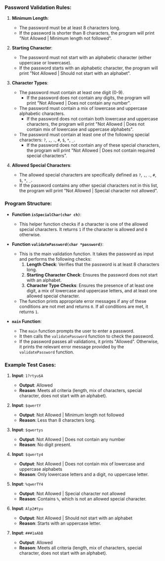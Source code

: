 ### Password Validation Rules:

1. **Minimum Length**:
   - The password must be at least 8 characters long.
   - If the password is shorter than 8 characters, the program will print "Not Allowed | Minimum length not followed".

2. **Starting Character**:
   - The password must not start with an alphabetic character (either uppercase or lowercase).
   - If the password starts with an alphabetic character, the program will print "Not Allowed | Should not start with an alphabet".

3. **Character Types**:
   - The password must contain at least one digit (0-9).
     - If the password does not contain any digits, the program will print "Not Allowed | Does not contain any number".
   - The password must contain a mix of lowercase and uppercase alphabetic characters.
     - If the password does not contain both lowercase and uppercase characters, the program will print "Not Allowed | Does not contain mix of lowercase and uppercase alphabets".
   - The password must contain at least one of the following special characters: `?`, `,`, `.`, `#`, `$`, `*`, `_`.
     - If the password does not contain any of these special characters, the program will print "Not Allowed | Does not contain required special characters".

4. **Allowed Special Characters**:
   - The allowed special characters are specifically defined as `?`, `,`, `.`, `#`, `$`, `*`, `_`.
   - If the password contains any other special characters not in this list, the program will print "Not Allowed | Special character not allowed".

### Program Structure:

- **Function `isSpecialChar(char ch)`**:
  - This helper function checks if a character is one of the allowed special characters. It returns `1` if the character is allowed and `0` otherwise.

- **Function `validatePassword(char *password)`**:
  - This is the main validation function. It takes the password as input and performs the following checks:
    1. **Length Check**: Verifies that the password is at least 8 characters long.
    2. **Starting Character Check**: Ensures the password does not start with an alphabet.
    3. **Character Type Checks**: Ensures the presence of at least one digit, a mix of lowercase and uppercase letters, and at least one allowed special character.
  - The function prints appropriate error messages if any of these conditions are not met and returns `0`. If all conditions are met, it returns `1`.

- **`main` Function**:
  - The `main` function prompts the user to enter a password.
  - It then calls the `validatePassword` function to check the password.
  - If the password passes all validations, it prints "Allowed". Otherwise, it prints the relevant error message provided by the `validatePassword` function.

### Example Test Cases:

1. **Input**: `1?rtyu$A`
   - **Output**: Allowed
   - **Reason**: Meets all criteria (length, mix of characters, special character, does not start with an alphabet).

2. **Input**: `$qwertY`
   - **Output**: Not Allowed | Minimum length not followed
   - **Reason**: Less than 8 characters long.

3. **Input**: `$qwertys`
   - **Output**: Not Allowed | Does not contain any number
   - **Reason**: No digit present.

4. **Input**: `$qwerty4`
   - **Output**: Not Allowed | Does not contain mix of lowercase and uppercase alphabets
   - **Reason**: Only lowercase letters and a digit, no uppercase letter.

5. **Input**: `%qwerTY4`
   - **Output**: Not Allowed | Special character not allowed
   - **Reason**: Contains `%`, which is not an allowed special character.

6. **Input**: `Alp2#tyu`
   - **Output**: Not Allowed | Should not start with an alphabet
   - **Reason**: Starts with an uppercase letter.

7. **Input**: `###1aAbB`
   - **Output**: Allowed
   - **Reason**: Meets all criteria (length, mix of characters, special character, does not start with an alphabet).

